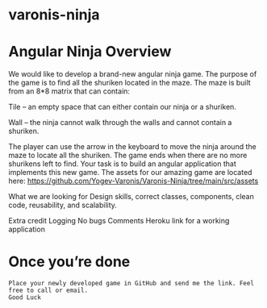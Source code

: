 # varonis-ninja

# Angular Ninja Overview

We would like to develop a brand-new angular ninja game.
The purpose of the game is to find all the shuriken located in the maze.
The maze is built from an 8\*8 matrix that can contain:

Tile – an empty space that can either contain our ninja or a shuriken.

Wall – the ninja cannot walk through the walls and cannot contain a shuriken.

The player can use the arrow in the keyboard to move the ninja around the maze to locate all the shuriken.
The game ends when there are no more shurikens left to find.
Your task is to build an angular application that implements this new game.
The assets for our amazing game are located here:
https://github.com/Yogev-Varonis/Varonis-Ninja/tree/main/src/assets

What we are looking for
Design skills, correct classes, components, clean code, reusability, and scalability.

Extra credit
Logging
No bugs
Comments
Heroku link for a working application

# Once you’re done

    Place your newly developed game in GitHub and send me the link. Feel free to call or email.
    Good Luck
